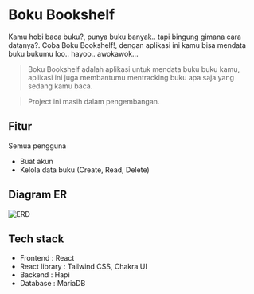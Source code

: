 # Boku Bookshelf

Kamu hobi baca buku?, punya buku banyak.. tapi bingung gimana cara datanya?. Coba Boku Bookshelf!, dengan aplikasi ini kamu bisa mendata buku bukumu loo.. hayoo.. awokawok...

> Boku Bookshelf adalah aplikasi untuk mendata buku buku kamu, aplikasi ini juga membantumu mentracking buku apa saja yang sedang kamu baca. 

> Project ini masih dalam pengembangan.

## Fitur
Semua pengguna

- Buat akun
- Kelola data buku (Create, Read, Delete)

## Diagram ER
![ERD](https://github.com/riyandrmd/boku-bookshelf-apps/assets/95599672/750c4e22-f0c1-4fc7-ae8d-21366270558b)

## Tech stack

- Frontend : React
- React library : Tailwind CSS, Chakra UI
- Backend : Hapi
- Database : MariaDB
